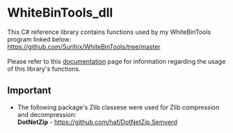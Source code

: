 # WhiteBinTools_dll
This C# reference library contains functions used by my WhiteBinTools program linked below:
<br>https://github.com/Surihix/WhiteBinTools/tree/master
<br>
<br>Please refer to this [documentation](https://github.com/Surihix/WhiteBinTools_dll/blob/master/Documentation.md) page for information regarding the usage of this library's functions.

## Important
- The following package's Zlib classese were used for Zlib compression and decompression:
<br>**DotNetZip** - https://github.com/haf/DotNetZip.Semverd
